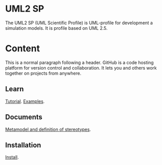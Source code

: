 
<h1 id="header-1"><a href="#header-1"></a>UML2 SP</h1>
The UML2 SP (UML Scientific Profile) is UML-profile for development a simulation models. It is profile based on UML 2.5. 
<h1 id="header-1"><a href="#header-1"></a>Content</h1>

<p>This is a normal paragraph following a header. GitHub is a code hosting platform for version control and collaboration. It lets you and others work together on projects from anywhere.</p>
<h2 id="header-2"><a href="#header-2"></a>Learn</h2>
<a href="another-page">Tutorial</a>.
<a href="another-page">Examples</a>.
<h2 id="header-2"><a href="#header-2"></a>Documents</h2>
<a href="another-page">Metamodel and definition of stereotypes</a>.
<h2 id="header-2"><a href="#header-2"></a>Installation</h2>
<a href="another-page">Install</a>.
